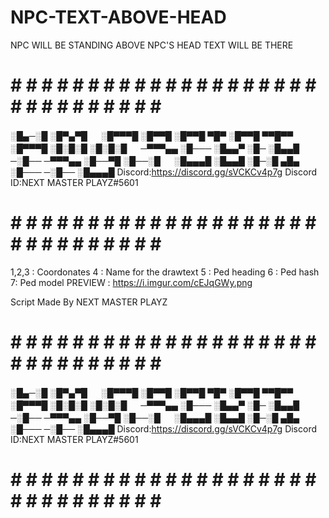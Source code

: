 # NPC-TEXT-ABOVE-HEAD
NPC WILL BE STANDING ABOVE NPC'S HEAD TEXT WILL BE THERE

# # # # # # # # # # # # # # # # # # # # # # # # # # # # # # # #
░█▄─░█ ░█▀▄▀█ 　 ░█▀▀▀█ ░█▀▀█ ░█▀▀█ ▀█▀ ░█▀▀█ ▀▀█▀▀ ░█▀▀▀█
░█░█░█ ░█░█░█ 　 ─▀▀▀▄▄ ░█─── ░█▄▄▀ ░█─ ░█▄▄█ ─░█── ─▀▀▀▄▄
░█──▀█ ░█──░█ 　 ░█▄▄▄█ ░█▄▄█ ░█─░█ ▄█▄ ░█─── ─░█── ░█▄▄▄█
Discord:https://discord.gg/sVCKCv4p7g
Discord ID:NEXT MASTER PLAYZ#5601
# # # # # # # # # # # # # # # # # # # # # # # # # # # # # # # #
1,2,3 : Coordonates
4 : Name for the drawtext
5 : Ped heading
6 : Ped hash
7: Ped model
PREVIEW : https://i.imgur.com/cEJqGWy.png

Script Made By NEXT MASTER PLAYZ
# # # # # # # # # # # # # # # # # # # # # # # # # # # # # # # #
░█▄─░█ ░█▀▄▀█ 　 ░█▀▀▀█ ░█▀▀█ ░█▀▀█ ▀█▀ ░█▀▀█ ▀▀█▀▀ ░█▀▀▀█
░█░█░█ ░█░█░█ 　 ─▀▀▀▄▄ ░█─── ░█▄▄▀ ░█─ ░█▄▄█ ─░█── ─▀▀▀▄▄
░█──▀█ ░█──░█ 　 ░█▄▄▄█ ░█▄▄█ ░█─░█ ▄█▄ ░█─── ─░█── ░█▄▄▄█
Discord:https://discord.gg/sVCKCv4p7g
Discord ID:NEXT MASTER PLAYZ#5601
# # # # # # # # # # # # # # # # # # # # # # # # # # # # # # # #
